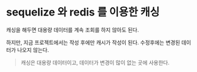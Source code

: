 # sequelize 와 redis 를 이용한 캐싱

캐싱을 해두면 대용량 데이터를 계속 조회를 하지 않아도 된다.

하지만, 지금 프로젝트에서는 작성 후에만 캐시가 작성이 된다. 수정후에는 변경된 데이터가 나오지 않는다.

> 캐싱은 대용량 데이터이고, 데이터가 변경이 많이 없는 곳에 사용한다.